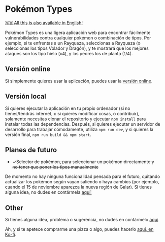 # Pokémon Types

[🇬🇧 All this is also available in English!](https://github.com/Kerberos9/pokemon-types/blob/master/README.en.md)

Pokémon Types es una ligera aplicación web para encontrar fácilmente vulnerabilidades contra cualquier pokémon o combinación de tipos. Por ejemplo, si te enfrentas a un Rayquaza, seleccionas a Rayquaza (o seleccionas los tipos Volador y Dragón), y te mostrará que los mejores ataques son los tipo hielo (x4), y los peores los de planta (1/4).

## Versión online

Si simplemente quieres usar la aplicación, puedes usar la [versión online](https://pokemon-types.com/).

## Versión local

Si quieres ejecutar la aplicación en tu propio ordenador (si no tienes/tendrás internet, o si quieres modificar cosas, o contribuír), solamente necesitas clonar el repositorio y ejecutar `npm install` para instalar todas las dependencias. Después, si quieres ejecutar un servidor de desarrollo para trabajar cómodamente, utiliza `npm run dev`, y si quieres la versión final, `npm run build && npm start`.

## Planes de futuro

- ✓~~Selector de pokémon, para seleccionar un pokémon directamente y no tener que poner los tipos manualmente~~

De momento no hay ninguna funcionalidad pensada para el futuro, quitando actualizar los pokémon según vayan saliendo o haya cambios (por ejemplo, cuando el 15 de noviembre aparezca la nueva región de Galar). Si tienes alguna idea, no dudes en contármela [aquí!](https://github.com/Kerberos9/pokemon-types/issues)

## Other

Si tienes alguna idea, problema o sugerencia, no dudes en contármelo [aqui](https://github.com/Kerberos9/pokemon-types/issues).

Ah, y si te apetece comprarme una pizza o algo, puedes hacerlo [aquí, en Ko-fi](https://ko-fi.com/kerberos9).
